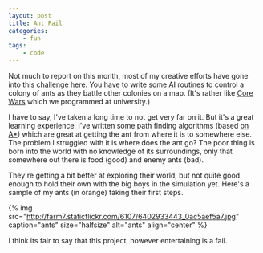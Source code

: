```yaml
---
layout: post
title: Ant Fail
categories:
    - fun
tags:
    - code
---
```


Not much to report on this month, most of my creative efforts have gone into this [challenge here](http://aichallenge.org). You have to write some AI routines to control a colony of ants as they battle other colonies on a map. (It's rather like [Core Wars](http://en.wikipedia.org/wiki/Core_wars) which we programmed at university.)

I have to say, I've taken a long time to not get very far on it. But it's a great learning experience. I've written some path finding algorithms (based [on A*](http://en.wikipedia.org/wiki/A_star)) which are great at getting the ant from where it is to somewhere else. The problem I struggled with it is where does the ant go? The poor thing is born into the world with no knowledge of its surroundings, only that somewhere out there is food (good) and enemy ants (bad).

They're getting a bit better at exploring their world, but not quite good enough to hold their own with the big boys in the simulation yet. Here's a sample of my ants (in orange) taking their first steps.

{% img src="http://farm7.staticflickr.com/6107/6402933443_0ac5aef5a7.jpg" caption="ants" size="halfsize" alt="ants" align="center" %}

I think its fair to say that this project, however entertaining is a fail.